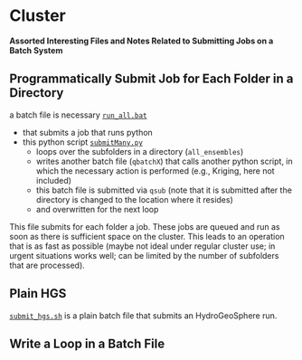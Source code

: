 # Cluster

**Assorted Interesting Files and Notes Related to Submitting Jobs on a Batch System**

## Programmatically Submit Job for Each Folder in a Directory

a batch file is necessary [`run_all.bat`](./run_all.bat) 

- that submits a job that runs python
- this python script [`submitMany.py`](./submitMany.py)
    - loops over the subfolders in a directory (`all_ensembles`)
    - writes another batch file (`qbatchX`) that calls another python script, in which the necessary action is performed (e.g., Kriging, here not included)
    - this batch file is submitted via `qsub` (note that it is submitted after the directory is changed to the location where it resides)
    - and overwritten for the next loop 

This file submits for each folder a job. These jobs are queued and run as soon as there is sufficient space on the cluster. This leads to an operation that is as fast as possible (maybe not ideal under regular cluster use; in urgent situations works well; can be limited by the number of subfolders that are processed).


## Plain HGS

[`submit_hgs.sh`](submit_hgs.sh) is a plain batch file that submits an HydroGeoSphere run.

## Write a Loop in a Batch File
